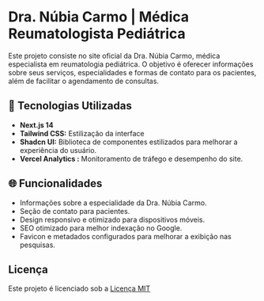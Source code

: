 # Dra. Núbia Carmo | Médica Reumatologista Pediátrica

Este projeto consiste no site oficial da Dra. Núbia Carmo, médica especialista em reumatologia pediátrica. O objetivo é oferecer informações sobre seus serviços, especialidades e formas de contato para os pacientes, além de facilitar o agendamento de consultas.


## 🚀 Tecnologias Utilizadas


- **Next.js 14**
- **Tailwind CSS:** Estilização da interface
- **Shadcn UI:** Biblioteca de componentes estilizados para melhorar a experiência do usuário.
- **Vercel Analytics :**  Monitoramento de tráfego e desempenho do site.

## 🌐 Funcionalidades 

- Informações sobre a especialidade da Dra. Núbia Carmo.
- Seção de contato para pacientes.
- Design responsivo e otimizado para dispositivos móveis.
- SEO otimizado para melhor indexação no Google.
- Favicon e metadados configurados para melhorar a exibição nas pesquisas.


## Licença

Este projeto é licenciado sob a [Licença MIT](https://choosealicense.com/licenses/mit/)

